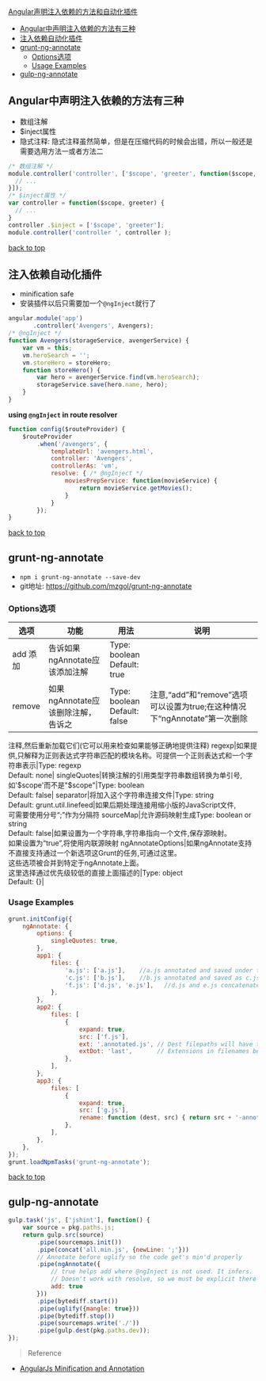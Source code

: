 [Angular声明注入依赖的方法和自动化插件](#top)

- [Angular中声明注入依赖的方法有三种](#angular%E4%B8%AD%E5%A3%B0%E6%98%8E%E6%B3%A8%E5%85%A5%E4%BE%9D%E8%B5%96%E7%9A%84%E6%96%B9%E6%B3%95%E6%9C%89%E4%B8%89%E7%A7%8D)
- [注入依赖自动化插件](#%E6%B3%A8%E5%85%A5%E4%BE%9D%E8%B5%96%E8%87%AA%E5%8A%A8%E5%8C%96%E6%8F%92%E4%BB%B6)
- [grunt-ng-annotate](#grunt-ng-annotate)
    - [Options选项](#options%E9%80%89%E9%A1%B9)
    - [Usage Examples](#usage-examples)
- [gulp-ng-annotate](#gulp-ng-annotate)

## Angular中声明注入依赖的方法有三种

- 数组注解
- $inject属性
- 隐式注释: 隐式注释虽然简单，但是在压缩代码的时候会出错，所以一般还是需要选用方法一或者方法二

```javascript
/* 数组注解 */
module.controller('controller', ['$scope', 'greeter', function($scope, greeter) {
  // ...
}]);
/* $inject属性 */
var controller = function($scope, greeter) {
  // ...
}
controller .$inject = ['$scope', 'greeter'];
module.controller('controller ', controller );
```

[back to top](#top)

## 注入依赖自动化插件

- minification safe
- 安装插件以后只需要加一个`@ngInject`就行了

```javascript
angular.module('app')
       .controller('Avengers', Avengers);
/* @ngInject */
function Avengers(storageService, avengerService) {
    var vm = this;
    vm.heroSearch = '';
    vm.storeHero = storeHero;
    function storeHero() {
        var hero = avengerService.find(vm.heroSearch);
        storageService.save(hero.name, hero);
    }
}
```

**using `@ngInject` in route resolver**

```javascript
function config($routeProvider) {
    $routeProvider
        .when('/avengers', {
            templateUrl: 'avengers.html',
            controller: 'Avengers',
            controllerAs: 'vm',
            resolve: { /* @ngInject */
                moviesPrepService: function(movieService) {
                    return movieService.getMovies();
                }
            }
        });
}
```

[back to top](#top)

## grunt-ng-annotate

- `npm i grunt-ng-annotate --save-dev`
- git地址: https://github.com/mzgol/grunt-ng-annotate

### Options选项

选项|功能|用法|说明
---|---|---|---
add 添加|告诉如果ngAnnotate应该添加注解|Type: boolean<br>Default: true|
remove|如果ngAnnotate应该删除注解，告诉之|Type: boolean<br>Default: false|注意,“add”和“remove”选项可以设置为true;在这种情况下“ngAnnotate”第一次删除<br>
注释,然后重新加载它们(它可以用来检查如果能够正确地提供注释)
regexp|如果提供,只解释为正则表达式字符串匹配的模块名称。可提供一个正则表达式和一个字符串表示|Type: regexp<br>Default: none|
singleQuotes|转换注解的引用类型字符串数组转换为单引号, 如'$scope'而不是"$scope"|Type: boolean<br>Default: false|
separator|将加入这个字符串连接文件|Type: string<br>Default: grunt.util.linefeed|如果后期处理连接用缩小版的JavaScript文件,<br>可需要使用分号“;”作为分隔符
sourceMap|允许源码映射生成Type: boolean or string<br>Default: false|如果设置为一个字符串,字符串指向一个文件,保存源映射。<br>如果设置为“true”,将使用内联源映射
ngAnnotateOptions|如果ngAnnotate支持不直接支持通过一个新选项这Grunt的任务,可通过这里。<br>这些选项被合并到特定于ngAnnotate上面。<br>这里选择通过优先级较低的直接上面描述的|Type: object<br>Default: {}|

### Usage Examples

```javascript
grunt.initConfig({
    ngAnnotate: {
        options: {
            singleQuotes: true,
        },
        app1: {
            files: {
                'a.js': ['a.js'],    //a.js annotated and saved under the same name
                'c.js': ['b.js'],    //b.js annotated and saved as c.js
                'f.js': ['d.js', 'e.js'],   //d.js and e.js concatenated, annotated and saved as f.js
            },
        },
        app2: {
            files: [
                {
                    expand: true,
                    src: ['f.js'],
                    ext: '.annotated.js', // Dest filepaths will have this extension.
                    extDot: 'last',       // Extensions in filenames begin after the last dot
                },
            ],
        },
        app3: {
            files: [
                {
                    expand: true,
                    src: ['g.js'],
                    rename: function (dest, src) { return src + '-annotated'; },
                },
            ],
        },
    },
});
grunt.loadNpmTasks('grunt-ng-annotate');
```

[back to top](#top)

## gulp-ng-annotate

```javascript
gulp.task('js', ['jshint'], function() {
    var source = pkg.paths.js;
    return gulp.src(source)
        .pipe(sourcemaps.init())
        .pipe(concat('all.min.js', {newLine: ';'}))
        // Annotate before uglify so the code get's min'd properly
        .pipe(ngAnnotate({
            // true helps add where @ngInject is not used. It infers.
            // Doesn't work with resolve, so we must be explicit there
            add: true
        }))
        .pipe(bytediff.start())
        .pipe(uglify({mangle: true}))
        .pipe(bytediff.stop())
        .pipe(sourcemaps.write('./'))
        .pipe(gulp.dest(pkg.paths.dev));
});
```

> Reference
- [AngularJs Minification and Annotation](http://bguiz.github.io/js-standards/angularjs/minification-and-annotation/)
